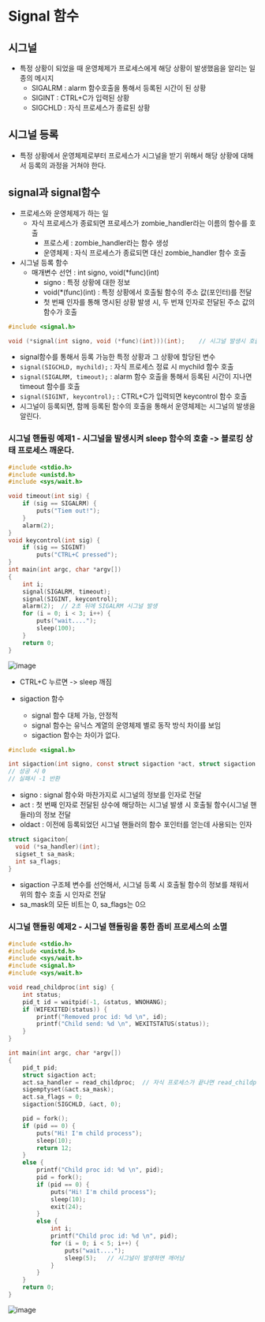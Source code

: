 # Signal 함수

## 시그널
- 특정 상황이 되었을 때 운영체제가 프로세스에게 해당 상황이 발생했음을 알리는 일종의 메시지
  - SIGALRM : alarm 함수호출을 통해서 등록된 시간이 된 상황
  - SIGINT  : CTRL+C가 입력된 상황
  - SIGCHLD : 자식 프로세스가 종료된 상황

## 시그널 등록
- 특정 상황에서 운영체제로부터 프로세스가 시그널을 받기 위해서 해당 상황에 대해서 등록의 과정을 거쳐야 한다.

## signal과 signal함수
- 프로세스와 운영체제가 하는 일
  - 자식 프로세스가 종료되면 프로세스가 zombie_handler라는 이름의 함수를 호출
    - 프로스세 : zombie_handler라는 함수 생성
    - 운영체제 : 자식 프로세스가 종료되면 대신 zombie_handler 함수 호출  
- 시그널 등록 함수
  - 매개변수 선언 : int signo, void(*func)(int)
    - signo : 특정 상황에 대한 정보
    - void(*(func)(int) : 특정 상황에서 호출될 함수의 주소 값(포인터)를 전달
    - 첫 번째 인자를 통해 명시된 상황 발생 시, 두 번재 인자로 전달된 주소 값의 함수가 호출
```c
#include <signal.h>

void (*signal(int signo, void (*func)(int)))(int);    // 시그널 발생시 호출되도록 이전에 등록된 함수의 포인터 변환
```

- signal함수를 통해서 등록 가능한 특정 상황과 그 상황에 할당된 변수
- `signal(SIGCHLD, mychild);` : 자식 프로세스 정료 시 mychild 함수 호출
- `signal(SIGALRM, timeout);` : alarm 함수 호출을 통해서 등록된 시간이 지나면 timeout 함수를 호출
- `signal(SIGINT, keycontrol);` : CTRL+C가 입력되면 keycontrol 함수 호출
- 시그널이 등록되면, 함께 등록된 함수의 호출을 통해서 운영체제는 시그널의 발생을 알린다.

### 시그널 핸들링 예제1 - 시그널을 발생시켜 sleep 함수의 호출 -> 블로킹 상태 프로세스 깨운다.
```c
#include <stdio.h>
#include <unistd.h>
#include <sys/wait.h>

void timeout(int sig) {
	if (sig == SIGALRM) {
		puts("Tiem out!");
	}
	alarm(2);
}
void keycontrol(int sig) {
	if (sig == SIGINT)
		puts("CTRL+C pressed");
}
int main(int argc, char *argv[])
{
	int i;
	signal(SIGALRM, timeout);
	signal(SIGINT, keycontrol);
	alarm(2);  // 2초 뒤에 SIGALRM 시그널 발생
	for (i = 0; i < 3; i++) {
		puts("wait....");
		sleep(100);
	}
	return 0;
}
```
![image](https://user-images.githubusercontent.com/65120581/128983486-92fd4916-2621-4544-91f4-ed4474d90356.png)
- CTRL+C 누르면 -> sleep 깨짐


- sigaction 함수
  - signal 함수 대체 가능, 안정적
  - signal 함수는 유닉스 계열의 운영체제 별로 동작 방식 차이를 보임
  - sigaction 함수는 차이가 없다.
 ```c
 #include <signal.h>
 
 int sigaction(int signo, const struct sigaction *act, struct sigaction *oldact);
 // 성공 시 0
 // 실패시 -1 반환
 ```
 - signo : signal 함수와 마찬가지로 시그널의 정보를 인자로 전달
 - act : 첫 번째 인자로 전달된 상수에 해당하는 시그널 발생 시 호출될 함수(시그널 핸들러)의 정보 전달
 - oldact : 이전에 등록되었던 시그널 핸들러의 함수 포인터를 얻는데 사용되는 인자

```c
struct sigaciton{
  void (*sa_handler)(int);
  sigset_t sa_mask;
  int sa_flags;
}
```
- sigaction 구조체 변수를 선언해서, 시그널 등록 시 호출될 함수의 정보를 채워서 위의 함수 호출 시 인자로 전달
- sa_mask의 모든 비트는 0, sa_flags는 0으
### 시그널 핸들링 예제2 - 시그널 핸들링을 통한 좀비 프로세스의 소멸 
```c
#include <stdio.h>
#include <unistd.h>
#include <sys/wait.h>
#include <signal.h>
#include <sys/wait.h>

void read_childproc(int sig) {
	int status;
	pid_t id = waitpid(-1, &status, WNOHANG);
	if (WIFEXITED(status)) {
		printf("Removed proc id: %d \n", id);
		printf("Child send: %d \n", WEXITSTATUS(status));
	}
}

int main(int argc, char *argv[])
{
	pid_t pid;
	struct sigaction act;
	act.sa_handler = read_childproc;  // 자식 프로세스가 끝나면 read_childproc 함수 호출하라
	sigemptyset(&act.sa_mask);
	act.sa_flags = 0;
	sigaction(SIGCHLD, &act, 0);

	pid = fork();
	if (pid == 0) {
		puts("Hi! I'm child process");
		sleep(10);
		return 12;
	}
	else {
		printf("Child proc id: %d \n", pid);
		pid = fork();
		if (pid == 0) {
			puts("Hi! I'm child process");
			sleep(10);
			exit(24);
		}
		else {
			int i;
			printf("Child proc id: %d \n", pid);
			for (i = 0; i < 5; i++) {
				puts("wait....");
				sleep(5);   // 시그널이 발생하면 깨어남
			}
		}
	}
	return 0;
}
```

![image](https://user-images.githubusercontent.com/65120581/128998502-7ae3602d-29ff-4e55-8ebe-16ad6428c41c.png)
